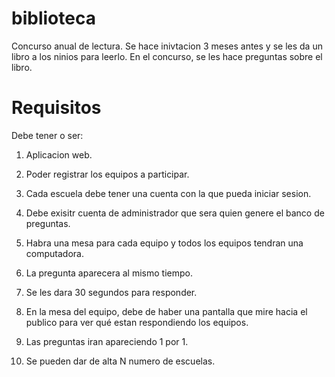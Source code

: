 # biblioteca

Concurso anual de lectura. Se hace inivtacion 3 meses antes y se les da un libro a los ninios para leerlo. En el concurso, se les hace preguntas sobre el libro.

# Requisitos

Debe tener o ser:

1. Aplicacion web.

2. Poder registrar los equipos a participar.

3. Cada escuela debe tener una cuenta con la que pueda iniciar sesion.

4. Debe exisitr cuenta de administrador que sera quien genere el banco de preguntas.

5. Habra una mesa para cada equipo y todos los equipos tendran una computadora.

6. La pregunta aparecera al mismo tiempo.

7. Se les dara 30 segundos para responder.

8. En la mesa del equipo, debe de haber una pantalla que mire hacia el publico para ver qué estan respondiendo los equipos.

9. Las preguntas iran apareciendo 1 por 1.

10. Se pueden dar de alta N numero de escuelas.